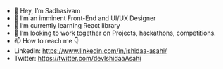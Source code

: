- 👋 Hey, I’m Sadhasivam
- 👀 I’m an imminent Front-End and UI/UX Designer
- 🌱 I’m currently learning React library
- 💞️ I’m looking to work together on Projects, hackathons, competitions.
- 📫 How to reach me 👇
- LinkedIn: https://www.linkedin.com/in/ishidaa-asahi/
- Twitter: https://twitter.com/devIshidaaAsahi
<!---
starksiv/starksiv is a ✨ special ✨ repository because its `README.md` (this file) appears on your GitHub profile.
You can click the Preview link to take a look at your changes.
--->
